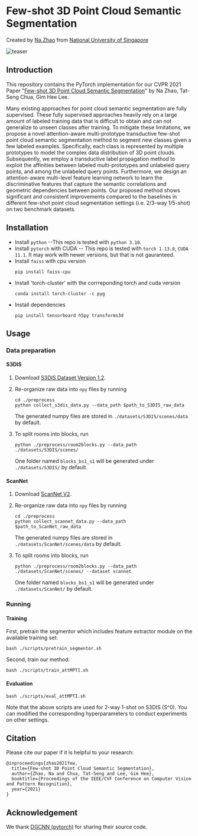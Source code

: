 # Few-shot 3D Point Cloud Semantic Segmentation
Created by <a href="https://github.com/Na-Z" target="_blank">Na Zhao</a> from 
<a href="http://www.nus.edu.sg/" target="_blank">National University of Singapore</a>

![teaser](framework.jpg)

## Introduction
This repository contains the PyTorch implementation for our CVPR 2021 Paper 
"[Few-shot 3D Point Cloud Semantic Segmentation](https://arxiv.org/pdf/2006.12052.pdf)" by Na Zhao, Tat-Seng Chua, Gim Hee Lee.

Many existing approaches for point cloud semantic segmentation are fully supervised. These fully supervised approaches 
heavily rely on a large amount of labeled training data that is difficult to obtain and can not generalize to unseen 
classes after training. To mitigate these limitations, we propose a novel attention-aware multi-prototype transductive 
few-shot point cloud semantic segmentation method to segment new classes given a few labeled examples. Specifically, 
each class is represented by multiple prototypes to model the complex data distribution of 3D point clouds. 
Subsequently, we employ a transductive label propagation method to exploit the affinities between labeled 
multi-prototypes and unlabeled query points, and among the unlabeled query points. Furthermore, we design an 
attention-aware multi-level feature learning network to learn the discriminative features that capture the semantic 
correlations and geometric dependencies between points. Our proposed method shows significant and consistent 
improvements compared to the baselines in different few-shot point cloud segmentation settings (i.e. 2/3-way 1/5-shot) 
on two benchmark datasets.


## Installation
- Install `python` --This repo is tested with `python 3.10`.
- Install `pytorch` with CUDA -- This repo is tested with `torch 1.13.0`, `CUDA 11.1`. 
It may work with newer versions, but that is not gauranteed.
- Install `faiss` with cpu version
	```
	pip install faiss-cpu
	```
- Install 'torch-cluster' with the corrreponding torch and cuda version
	```
	conda install torch-cluster -c pyg
	```
- Install dependencies
    ```
    pip install tensorboard h5py transforms3d
    ```

## Usage
### Data preparation
#### S3DIS
1. Download [S3DIS Dataset Version 1.2](http://buildingparser.stanford.edu/dataset.html).
2. Re-organize raw data into `npy` files by running
   ```
   cd ./preprocess
   python collect_s3dis_data.py --data_path $path_to_S3DIS_raw_data
   ```
   The generated numpy files are stored in `./datasets/S3DIS/scenes/data` by default.
3. To split rooms into blocks, run 

    ```python ./preprocess/room2blocks.py --data_path ./datasets/S3DIS/scenes/```
    
    One folder named `blocks_bs1_s1` will be generated under `./datasets/S3DIS/` by default. 


#### ScanNet
1. Download [ScanNet V2](http://www.scan-net.org/).
2. Re-organize raw data into `npy` files by running
	```
	cd ./preprocess
	python collect_scannet_data.py --data_path $path_to_ScanNet_raw_data
	```
   The generated numpy files are stored in `./datasets/ScanNet/scenes/data` by default.
3. To split rooms into blocks, run 

    ```python ./preprocess/room2blocks.py --data_path ./datasets/ScanNet/scenes/ --dataset scannet```
    
    One folder named `blocks_bs1_s1` will be generated under `./datasets/ScanNet/` by default. 


### Running 
#### Training
First, pretrain the segmentor which includes feature extractor module on the available training set:
    
    bash ./scripts/pretrain_segmentor.sh

Second, train our method:
	
	bash ./scripts/train_attMPTI.sh


#### Evaluation
    
    bash ./scripts/eval_attMPTI.sh

Note that the above scripts are used for 2-way 1-shot on S3DIS (S^0). You can modified the corresponding hyperparameters to conduct experiments on other settings. 



## Citation
Please cite our paper if it is helpful to your research:

    @inproceedings{zhao2021few,
      title={Few-shot 3D Point Cloud Semantic Segmentation},
      author={Zhao, Na and Chua, Tat-Seng and Lee, Gim Hee},
      booktitle={Proceedings of the IEEE/CVF Conference on Computer Vision and Pattern Recognition},
      year={2021}
    }


## Acknowledgement
We thank [DGCNN (pytorch)](https://github.com/WangYueFt/dgcnn/tree/master/pytorch) for sharing their source code.
